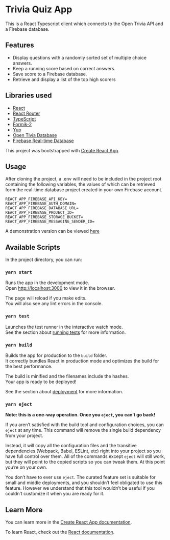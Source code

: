 # Trivia Quiz App

This is a React Typescript client which connects to the Open Trivia API and a Firebase database.

## Features

- Display questions with a randomly sorted set of multiple choice answers.
- Keep a running score based on correct answers.
- Save score to a Firebase database.
- Retrieve and display a list of the top high scorers

## Libraries used

- [React](https://reactjs.org/)
- [React Router](https://reacttraining.com/react-router/web/guides/quick-start)
- [TypeScript](https://www.typescriptlang.org/)
- [Formik-2](https://jaredpalmer.com/formik)
- [Yup](https://github.com/jquense/yup)
- [Open Tivia Database](https://opentdb.com/)
- [Firebase Real-time Database](https://firebase.google.com/)

This project was bootstrapped with [Create React App](https://github.com/facebook/create-react-app).

## Usage

After cloning the project, a .env will need to be included in the project root containing the following variables, the values of which can be retrieved form the real-time database project created in your own Firebase account.

```
REACT_APP_FIREBASE_API_KEY=
REACT_APP_FIREBASE_AUTH_DOMAIN=
REACT_APP_FIREBASE_DATABASE_URL=
REACT_APP_FIREBASE_PROJECT_ID=
REACT_APP_FIREBASE_STORAGE_BUCKET=
REACT_APP_FIREBASE_MESSAGING_SENDER_ID=
```
A demonstration version can be viewed [here](https://naughty-mcclintock-7ea135.netlify.com/)

## Available Scripts

In the project directory, you can run:

### `yarn start`

Runs the app in the development mode.<br />
Open [http://localhost:3000](http://localhost:3000) to view it in the browser.

The page will reload if you make edits.<br />
You will also see any lint errors in the console.

### `yarn test`

Launches the test runner in the interactive watch mode.<br />
See the section about [running tests](https://facebook.github.io/create-react-app/docs/running-tests) for more information.

### `yarn build`

Builds the app for production to the `build` folder.<br />
It correctly bundles React in production mode and optimizes the build for the best performance.

The build is minified and the filenames include the hashes.<br />
Your app is ready to be deployed!

See the section about [deployment](https://facebook.github.io/create-react-app/docs/deployment) for more information.

### `yarn eject`

**Note: this is a one-way operation. Once you `eject`, you can’t go back!**

If you aren’t satisfied with the build tool and configuration choices, you can `eject` at any time. This command will remove the single build dependency from your project.

Instead, it will copy all the configuration files and the transitive dependencies (Webpack, Babel, ESLint, etc) right into your project so you have full control over them. All of the commands except `eject` will still work, but they will point to the copied scripts so you can tweak them. At this point you’re on your own.

You don’t have to ever use `eject`. The curated feature set is suitable for small and middle deployments, and you shouldn’t feel obligated to use this feature. However we understand that this tool wouldn’t be useful if you couldn’t customize it when you are ready for it.

## Learn More

You can learn more in the [Create React App documentation](https://facebook.github.io/create-react-app/docs/getting-started).

To learn React, check out the [React documentation](https://reactjs.org/).
